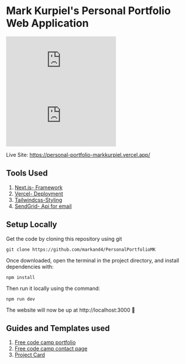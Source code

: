 

# Mark Kurpiel's Personal Portfolio Web Application  

<!--- These are examples. See https://shields.io for others or to customize this set of shields. You might want to include dependencies, project status and licence info here --->
![GitHub repo size](https://img.shields.io/github/repo-size/scottydocs/README-template.md)
![GitHub contributors](https://img.shields.io/github/contributors/scottydocs/README-template.md)

Live Site: https://personal-portfolio-markkurpiel.vercel.app/

## Tools Used 

1. [Next.js- Framework](https://nextjs.org/) 
2. [Vercel- Deployment](https://vercel.com/dashboard)
3. [Tailwindcss-Styling](https://tailwindcss.com/)
5. [SendGrid- Api for email](https://sendgrid.com/)



## Setup Locally 

Get the code by cloning this repository using git

```
git clone https://github.com/markand4/PersonalPortfolioMK
```

Once downloaded, open the terminal in the project directory, and install dependencies with:

```
npm install
```

Then run it locally using the command:

```
npm run dev
```

The website will now be up at http://localhost:3000 🚀


## Guides and Templates used

1. [Free code camp portfolio](https://www.freecodecamp.org/news/how-to-build-a-portfolio-site-with-nextjs-tailwindcss/)
2. [Free code camp contact page](https://www.freecodecamp.org/news/how-to-build-a-working-contact-form-with-sendgrid-and-next-js/)
3. [Project Card](https://flowbite.com/docs/components/card/)

